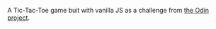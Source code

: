 A Tic-Tac-Toe game buit with vanilla JS as a challenge from [the Odin project](https://www.theodinproject.com/courses/javascript/lessons/tic-tac-toe-javascript).
